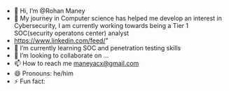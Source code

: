 - 👋 Hi, I’m @Rohan Maney
- 👀 My journey in Computer science has helped me develop an interest in Cybersecurity, I am currently working towards being a Tier 1 SOC(security operatons center) analyst
- https://www.linkedin.com/feed/"
- 🌱 I’m currently learning  SOC and penetration testing skills
- 💞️ I’m looking to collaborate on ...
- 📫 How to reach me maneyacx@gmail.com
- 😄 Pronouns: he/him
- ⚡ Fun fact: 

<!---
Maneyac/Maneyac is a ✨ special ✨ repository because its `README.md` (this file) appears on your GitHub profile.
You can click the Preview link to take a look at your changes.
--->
